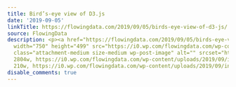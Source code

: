 ```yaml
---
title: Bird’s-eye view of D3.js
date: '2019-09-05'
linkTitle: https://flowingdata.com/2019/09/05/birds-eye-view-of-d3-js/
source: FlowingData
description: <p><a href="https://flowingdata.com/2019/09/05/birds-eye-view-of-d3-js/"><img
  width="750" height="499" src="https://i0.wp.com/flowingdata.com/wp-content/uploads/2019/09/intro-to-d3js.png?fit=750%2C499&amp;ssl=1"
  class="attachment-medium size-medium wp-post-image" alt="" srcset="https://i0.wp.com/flowingdata.com/wp-content/uploads/2019/09/intro-to-d3js.png?w=2804&amp;ssl=1
  2804w, https://i0.wp.com/flowingdata.com/wp-content/uploads/2019/09/intro-to-d3js.png?resize=210%2C140&amp;ssl=1
  210w, https://i0.wp.com/flowingdata.com/wp-content/uploads/2019/09/intro-to-d3js.png?resize=750%2C499&amp;ssl=1  ...
disable_comments: true
---
```

<p><a href="https://flowingdata.com/2019/09/05/birds-eye-view-of-d3-js/"><img width="750" height="499" src="https://i0.wp.com/flowingdata.com/wp-content/uploads/2019/09/intro-to-d3js.png?fit=750%2C499&amp;ssl=1" class="attachment-medium size-medium wp-post-image" alt="" srcset="https://i0.wp.com/flowingdata.com/wp-content/uploads/2019/09/intro-to-d3js.png?w=2804&amp;ssl=1 2804w, https://i0.wp.com/flowingdata.com/wp-content/uploads/2019/09/intro-to-d3js.png?resize=210%2C140&amp;ssl=1 210w, https://i0.wp.com/flowingdata.com/wp-content/uploads/2019/09/intro-to-d3js.png?resize=750%2C499&amp;ssl=1  ...